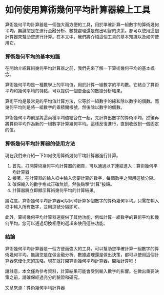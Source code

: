 如何使用算術幾何平均計算器線上工具
=================

算術幾何平均計算器是一個強大而方便的工具，用於準確計算一組數字的算術幾何平均。無論您是在進行金融分析、數據處理還是做出明智的決策，都可以使用這個計算器來幫助您進行計算。在本文中，我們將介紹這個工具的基本知識以及如何使用它。

### 算術幾何平均的基本知識

在開始介紹算術幾何平均計算器之前，我們先來了解一下算術幾何平均的基本概念。

算術幾何平均是一種數學上的平均值，用於計算一組數字的平均數。它結合了算術平均和幾何平均的特點，可以提供一個更全面的數據分析結果。

算術平均是最常見的平均值計算方法，它等於一組數字的總和除以數字的個數。而幾何平均則是將一組數字的乘積開根號，然後除以數字的個數。

算術幾何平均則是將這兩種平均值結合在一起，先計算出數字的算術平均，然後再將算術平均作為新的一組數字計算幾何平均。這樣反復進行，直到收斂到一個固定的值。

### 算術幾何平均計算器的使用方法

現在我們來介紹一下如何使用算術幾何平均計算器進行計算。

1. 首先，打開算術幾何平均計算器的網頁，可以通過以下連結進入：算術幾何平均計算器
2. 接著，在計算器的輸入框中輸入您要計算的數字，每個數字之間用逗號分隔。
3. 確保輸入的數字格式正確無誤，然後點擊“計算”按鈕。
4. 計算器將立即顯示算術幾何平均的計算結果。

請注意，算術幾何平均計算器可以同時計算多個數字的算術幾何平均。只需在輸入框中輸入所有數字，並用逗號分隔即可。

此外，算術幾何平均計算器還提供了其他功能，例如計算一組數字的算術平均和幾何平均。您可以通過切換相應的選項來使用這些功能。

### 結論

算術幾何平均計算器是一個方便而強大的工具，可以幫助您準確計算一組數字的算術幾何平均。無論您是在做金融分析、數據處理還是做出決策，都可以使用這個計算器來優化您的策略。現在就打開算術幾何平均計算器，開始計算吧！

請註意，本文僅為參考資料，計算結果可能會受到輸入數字的影響。在做出重要決策之前，請確保經過充分的驗證和研究。

文章來源：算術幾何平均計算器